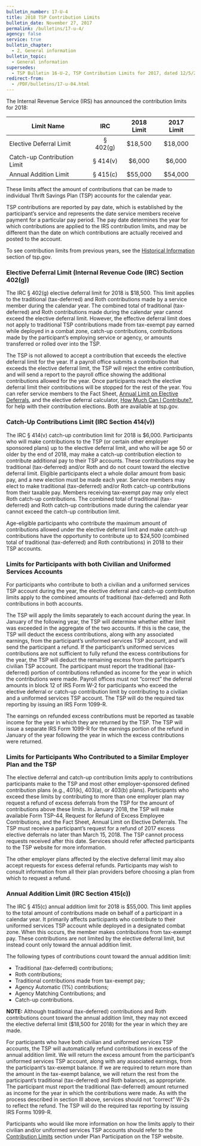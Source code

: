 ```yaml
---
bulletin_number: 17-U-4
title: 2018 TSP Contribution Limits
bulletin_date: November 27, 2017
permalink: /bulletins/17-u-4/
agency: false
service: true
bulletin_chapter:
  - 2, General information
bulletin_topic:
  - General information
supersedes:
  - TSP Bulletin 16-U-2, TSP Contribution Limits for 2017, dated 12/5/2016.
redirect-from:
  - /PDF/bulletins/17-u-04.html
---
```


<p>The Internal Revenue Service (IRS) has announced the contribution limits for 2018:</p>
<table class="tableRegular">
<thead>
<tr><th>Limit Name</th><th>IRC</th><th>2018 Limit</th><th>2017 Limit</th></tr>
</thead>
<tbody>
<tr>
<td>Elective Deferral Limit</td>
<td style="text-align: center;">§ 402(g)</td>
<td style="text-align: center;">$18,500</td>
<td style="text-align: center;">$18,000</td>
</tr>
<tr>
<td>Catch-up Contribution Limit</td>
<td style="text-align: center;">§ 414(v)</td>
<td style="text-align: center;">$6,000</td>
<td style="text-align: center;">$6,000</td>
</tr>
<tr>
<td>Annual Addition Limit</td>
<td style="text-align: center;">§ 415(c)</td>
<td style="text-align: center;">$55,000</td>
<td style="text-align: center;">$54,000</td>
</tr>
</tbody>
</table>
<p>These limits affect the amount of contributions that can be made to individual Thrift Savings Plan (TSP) accounts for the calendar year.</p>
<p>TSP contributions are reported by pay date, which is established by the participant’s service and represents the date service members receive payment for a particular pay period. The pay date determines the year for which contributions are applied to the IRS contribution limits, and may be different than the date on which contributions are actually received and posted to the account.</p>
<p>To see contribution limits from previous years, see the <a href="../../representative/Content/TSPResources/index.html" target="_blank">Historical Information</a> section of tsp.gov.</p>
<h3>Elective Deferral Limit (Internal Revenue Code (IRC) Section 402(g))</h3>
<p>The IRC § 402(g) elective deferral limit for 2018 is $18,500. This limit applies to the traditional (tax-deferred) and Roth contributions made by a service member during the calendar year. The combined total of traditional (tax-deferred) and Roth contributions made during the calendar year cannot exceed the elective deferral limit. However, the effective deferral limit does not apply to traditional TSP contributions made from tax-exempt pay earned while deployed in a combat zone, catch-up contributions, contributions made by the participant’s employing service or agency, or amounts transferred or rolled over into the TSP.</p>
<p>The TSP is not allowed to accept a contribution that exceeds the elective deferral limit for the year. If a payroll office submits a contribution that exceeds the elective deferral limit, the TSP will reject the entire contribution, and will send a report to the payroll office showing the additional contributions allowed for the year. Once participants reach the elective deferral limit their contributions will be stopped for the rest of the year. You can refer service members to the Fact Sheet, <a class="popup pdf" href="../formspubs/tspfs07.pdf">Annual Limit on Elective Deferrals</a>, and the elective deferral calculator, <a href="../../PlanningTools/Calculators/electiveContributions.html" target="_blank">How Much Can I Contribute?</a>, for help with their contribution elections. Both are available at tsp.gov.</p>
<h3>Catch-Up Contributions Limit (IRC Section 414(v))</h3>
<p>The IRC § 414(v) catch-up contribution limit for 2018 is $6,000. Participants who will make contributions to the TSP (or certain other employer sponsored plans) up to the elective deferral limit, and who will be age 50 or older by the end of 2018, may make a catch-up contribution election to contribute additional pay to their TSP accounts. These contributions may be traditional (tax-deferred) and/or Roth and do not count toward the elective deferral limit. Eligible participants elect a whole dollar amount from basic pay, and a new election must be made each year. Service members may elect to make traditional (tax-deferred) and/or Roth catch-up contributions from their taxable pay. Members receiving tax-exempt pay may only elect Roth catch-up contributions. The combined total of traditional (tax-deferred) and Roth catch-up contributions made during the calendar year cannot exceed the catch-up contribution limit.</p>
<p>Age-eligible participants who contribute the maximum amount of contributions allowed under the elective deferral limit and make catch-up contributions have the opportunity to contribute up to $24,500 (combined total of traditional (tax-deferred) and Roth contributions) in 2018 to their TSP accounts.</p>
<h3>Limits for Participants with both Civilian and Uniformed Services Accounts</h3>
<p>For participants who contribute to both a civilian and a uniformed services TSP account during the year, the elective deferral and catch-up contribution limits apply to the combined amounts of traditional (tax-deferred) and Roth contributions in both accounts.</p>
<p>The TSP will apply the limits separately to each account during the year. In January of the following year, the TSP will determine whether either limit was exceeded in the aggregate of the two accounts. If this is the case, the TSP will deduct the excess contributions, along with any associated earnings, from the participant’s uniformed services TSP account, and will send the participant a refund. If the participant’s uniformed services contributions are not sufficient to fully refund the excess contributions for the year, the TSP will deduct the remaining excess from the participant’s civilian TSP account. The participant must report the traditional (tax-deferred) portion of contributions refunded as income for the year in which the contributions were made. Payroll offices must not “correct” the deferral amounts in block 12 of IRS Form W-2 for participants who exceed the elective deferral or catch-up contribution limit by contributing to a civilian and a uniformed services TSP account. The TSP will do the required tax reporting by issuing an IRS Form 1099-R.</p>
<p>The earnings on refunded excess contributions must be reported as taxable income for the year in which they are returned by the TSP. The TSP will issue a separate IRS Form 1099-R for the earnings portion of the refund in January of the year following the year in which the excess contributions were returned.</p>
<h3>Limits for Participants Who Contributed to a Similar Employer Plan and the TSP</h3>
<p>The elective deferral and catch-up contribution limits apply to contributions participants make to the TSP and most other employer-sponsored defined contribution plans (e.g., 401(k), 403(a), or 403(b) plans). Participants who exceed these limits by contributing to more than one employer plan may request a refund of excess deferrals from the TSP for the amount of contributions above these limits. In January 2018, the TSP will make available Form TSP-44, Request for Refund of Excess Employee Contributions, and the Fact Sheet, Annual Limit on Elective Deferrals. The TSP must receive a participant’s request for a refund of 2017 excess elective deferrals no later than March 15, 2018. The TSP cannot process requests received after this date. Services should refer affected participants to the TSP website for more information.</p>
<p>The other employer plans affected by the elective deferral limit may also accept requests for excess deferral refunds. Participants may wish to consult information from all their plan providers before choosing a plan from which to request a refund.</p>
<h3>Annual Addition Limit (IRC Section 415(c))</h3>
<p>The IRC § 415(c) annual addition limit for 2018 is $55,000. This limit applies to the total amount of contributions made on behalf of a participant in a calendar year. It primarily affects participants who contribute to their uniformed services TSP account while deployed in a designated combat zone. When this occurs, the member makes contributions from tax-exempt pay. These contributions are not limited by the elective deferral limit, but instead count only toward the annual addition limit.</p>
<p>The following types of contributions count toward the annual addition limit:</p>
<ul class="subPageList">
<li>Traditional (tax-deferred) contributions;</li>
<li>Roth contributions;</li>
<li>Traditional contributions made from tax-exempt pay;</li>
<li>Agency Automatic (1%) contributions;</li>
<li>Agency Matching Contributions; and</li>
<li>Catch-up contributions.</li>
</ul>
<p><strong>NOTE:</strong> Although traditional (tax-deferred) contributions and Roth contributions count toward the annual addition limit, they may not exceed the elective deferral limit ($18,500 for 2018) for the year in which they are made.</p>
<p>For participants who have both civilian and uniformed services TSP accounts, the TSP will automatically refund contributions in excess of the annual addition limit. We will return the excess amount from the participant’s uniformed services TSP account, along with any associated earnings, from the participant’s tax-exempt balance. If we are required to return more than the amount in the tax-exempt balance, we will return the rest from the participant’s traditional (tax-deferred) and Roth balances, as appropriate. The participant must report the traditional (tax-deferred) amount returned as income for the year in which the contributions were made. As with the process described in section III above, services should not “correct” W-2s to reflect the refund. The TSP will do the required tax reporting by issuing IRS Forms 1099-R.</p>
<p>Participants who would like more information on how the limits apply to their civilian and/or uniformed services TSP accounts should refer to the <a href="../../PlanParticipation/EligibilityAndContributions/contributionLimits.html" target="_blank">Contribution Limits</a> section under Plan Participation on the TSP website.</p>

<!-- CONTENT END -->

